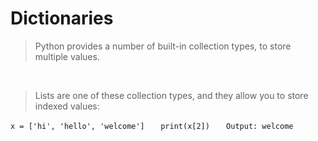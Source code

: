 # Dictionaries

> Python provides a number of built-in collection types, to store multiple values.

<br>

> Lists are one of these collection types, and they allow you to store indexed values:

`x = ['hi', 'hello', 'welcome']`
`   print(x[2])`
` `
` `
`Output: welcome`